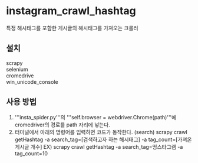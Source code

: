 # instagram_crawl_hashtag
특정 해시태그를 포함한 게시글의 해시태그를 가져오는 크롤러<br>

설치
----------
scrapy <br>
selenium <br>
cromedrive <br>
win_unicode_console <br>

사용 방법
----------
1. '''insta_spider.py'''의 '''self.browser = webdriver.Chrome(path)'''에 cromedriver의 경로를 path 자리에 넣는다.
2. 터미널에서 아래의 명령어를 입력하면 코드가 동작한다. (search)
    scrapy crawl getHashtag -a search_tag=[검색하고자 하는 해시태그] -a tag_count=[가져온 게시글 개수]
    EX) scrapy crawl getHashtag -a search_tag=멍스타그램 -a tag_count=10
    
